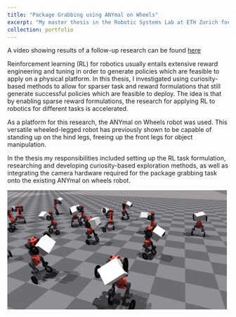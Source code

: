 ```yaml
---
title: "Package Grabbing using ANYmal on Wheels"
excerpt: "My master thesis in the Robotic Systems Lab at ETH Zurich focused on using reinforcement learning with curiosity-based exploration for package grabbing using ANYmal on Wheels.<br/><img src='/images/package_manipulation_resized.png'>"
collection: portfolio
---
```


A video showing results of a follow-up research can be found [here](https://www.youtube.com/watch?v=Qob2k_ldLuw&t=15s&ab_channel=RoboticSystemsLab%3ALeggedRoboticsatETHZ%C3%BCrich)

Reinforcement learning (RL) for robotics usually entails extensive reward engineering and tuning in order to generate policies which are feasible to apply on a physical platform. In this thesis, I investigated using curiosity-based methods to allow for sparser task and reward formulations that still generate successful policies which are feasible to deploy. The idea is that by enabling sparse reward formulations, the research for applying RL to robotics for different tasks is accelerated.

As a platform for this research, the ANYmal on Wheels robot was used. This versatile wheeled-legged robot has previously shown to be capable of standing up on the hind legs, freeing up the front legs for object manipulation.

In the thesis my responsibilities included setting up the RL task formulation, researching and developing curiosity-based exploration methods, as well as integrating the camera hardware required for the package grabbing task onto the existing ANYmal on wheels robot.

<img src='/images/package_manipulation_resized.png'>